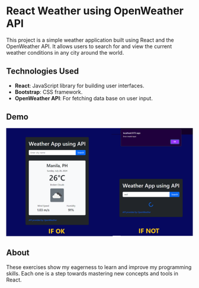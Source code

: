 # React Weather using OpenWeather API

This project is a simple weather application built using React and the OpenWeather API. It allows users to search for and view the current weather conditions in any city around the world.

## Technologies Used

- **React**: JavaScript library for building user interfaces.
- **Bootstrap**: CSS framework.
- **OpenWeather API**: For fetching data base on user input.

## Demo

![Website Overview](img.png)

## About

These exercises show my eagerness to learn and improve my programming skills. Each one is a step towards mastering new concepts and tools in React.
